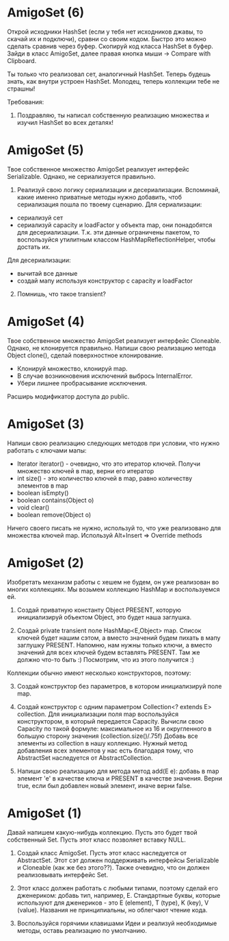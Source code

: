 # AmigoSet (6)

Открой исходники HashSet (если у тебя нет исходников джавы, то скачай их и подключи), сравни со своим кодом.
Быстро это можно сделать сравнив через буфер. Скопируй код класса HashSet в буфер.
Зайди в класс AmigoSet, далее правая кнопка мыши -> Compare with Clipboard.

Ты только что реализовал сет, аналогичный HashSet. Теперь будешь знать, как внутри устроен HashSet.
Молодец, теперь коллекции тебе не страшны!


Требования:
1.	Поздравляю, ты написал собственную реализацию множества и изучил HashSet во всех деталях!


# AmigoSet (5)

Твое собственное множество AmigoSet реализует интерфейс Serializable. Однако, не сериализуется правильно.

1. Реализуй свою логику сериализации и десериализации.
Вспоминай, какие именно приватные методы нужно добавить, чтоб сериализация пошла по твоему сценарию.
Для сериализации:
* сериализуй сет
* сериализуй capacity и loadFactor у объекта map, они понадобятся для десериализации.
Т.к. эти данные ограничены пакетом, то воспользуйся утилитным классом HashMapReflectionHelper, чтобы достать их.

Для десериализации:
* вычитай все данные
* создай мапу используя конструктор с capacity и loadFactor

2. Помнишь, что такое transient?



# AmigoSet (4)

Твое собственное множество AmigoSet реализует интерфейс Cloneable. Однако, не клонируется правильно.
Напиши свою реализацию метода Object clone(), сделай поверхностное клонирование.

* Клонируй множество, клонируй map.
* В случае возникновения исключений выбрось InternalError.
* Убери лишнее пробрасывание исключения.

Расширь модификатор доступа до public.



# AmigoSet (3)

Напиши свою реализацию следующих методов при условии, что нужно работать с ключами мапы:
* Iterator<E> iterator() - очевидно, что это итератор ключей. Получи множество ключей в map, верни его итератор
* int size() - это количество ключей в map, равно количеству элементов в map
* boolean isEmpty()
* boolean contains(Object o)
* void clear()
* boolean remove(Object o)

Ничего своего писать не нужно, используй то, что уже реализовано для множества ключей map.
Используй Alt+Insert => Override methods



# AmigoSet (2)

Изобретать механизм работы с хешем не будем, он уже реализован во многих коллекциях.
Мы возьмем коллекцию HashMap и воспользуемся ей.

1. Создай приватную константу Object PRESENT, которую инициализируй объектом Object, это будет наша заглушка.

2. Создай private transient поле HashMap<E,Object> map. Список ключей будет нашим сэтом, а вместо значений будем пихать в мапу заглушку PRESENT.
Напомню, нам нужны только ключи, а вместо значений для всех ключей будем вставлять PRESENT. Там же должно что-то быть :)
Посмотрим, что из этого получится :)

Коллекции обычно имеют несколько конструкторов, поэтому:

3. Создай конструктор без параметров, в котором инициализируй поле map.

4. Создай конструктор с одним параметром Collection<? extends E> collection.
Для инициализации поля map воспользуйся конструктором, в который передается Capacity.
Вычисли свою Capacity по такой формуле: максимальное из 16 и округленного в большую сторону значения (collection.size()/.75f)
Добавь все элементы из collection в нашу коллекцию.
Нужный метод добавления всех элементов у нас есть благодаря тому, что AbstractSet наследуется от AbstractCollection.

5. Напиши свою реализацию для метода метод add(E e): добавь в map элемент 'e' в качестве ключа и PRESENT в качестве значения.
Верни true, если был добавлен новый элемент, иначе верни false.



# AmigoSet (1)

Давай напишем какую-нибудь коллекцию. Пусть это будет твой собственный Set.
Пусть этот класс позволяет вставку NULL.

1. Создай класс AmigoSet. Пусть этот класс наследуется от AbstractSet.
Этот сэт должен поддерживать интерфейсы Serializable и Cloneable (как же без этого??).
Также очевидно, что он должен реализовывать интерфейс Set.

2. Этот класс должен работать с любыми типами, поэтому сделай его дженериком: добавь тип, например, E.
Стандартные буквы, которые используют для дженериков - это E (element), T (type), K (key), V (value).
Названия не принципиальны, но облегчают чтение кода.

3. Воспользуйся горячими клавишами Идеи и реализуй необходимые методы, оставь реализацию по умолчанию.
